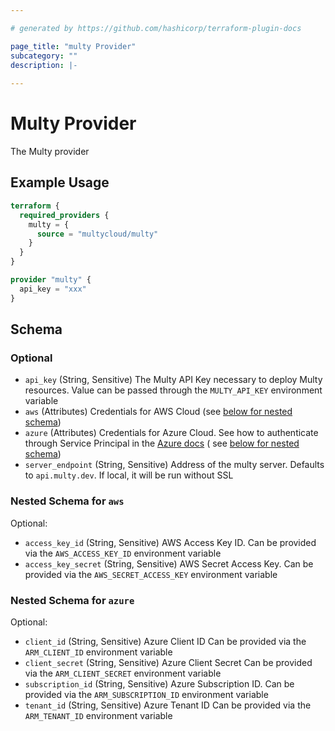 ```yaml
---

# generated by https://github.com/hashicorp/terraform-plugin-docs

page_title: "multy Provider"
subcategory: ""
description: |-
  
---
```


# Multy Provider

The Multy provider

## Example Usage

```terraform
terraform {
  required_providers {
    multy = {
      source = "multycloud/multy"
    }
  }
}

provider "multy" {
  api_key = "xxx"
}
```

<!-- schema generated by tfplugindocs -->

## Schema

### Optional

- `api_key` (String, Sensitive) The Multy API Key necessary to deploy Multy resources. Value can be passed through
  the `MULTY_API_KEY` environment variable
- `aws` (Attributes) Credentials for AWS Cloud (see [below for nested schema](#nestedatt--aws))
- `azure` (Attributes) Credentials for Azure Cloud. See how to authenticate through Service Principal in
  the [Azure docs](https://registry.terraform.io/providers/hashicorp/azurerm/latest/docs/guides/service_principal_client_secret#creating-a-service-principal) (
  see [below for nested schema](#nestedatt--azure))
- `server_endpoint` (String, Sensitive) Address of the multy server. Defaults to `api.multy.dev`. If local, it will be
  run without SSL

<a id="nestedatt--aws"></a>

### Nested Schema for `aws`

Optional:

- `access_key_id` (String, Sensitive) AWS Access Key ID. Can be provided via the `AWS_ACCESS_KEY_ID` environment
  variable
- `access_key_secret` (String, Sensitive) AWS Secret Access Key. Can be provided via the `AWS_SECRET_ACCESS_KEY`
  environment variable

<a id="nestedatt--azure"></a>

### Nested Schema for `azure`

Optional:

- `client_id` (String, Sensitive) Azure Client ID Can be provided via the `ARM_CLIENT_ID` environment variable
- `client_secret` (String, Sensitive) Azure Client Secret Can be provided via the `ARM_CLIENT_SECRET` environment
  variable
- `subscription_id` (String, Sensitive) Azure Subscription ID. Can be provided via the `ARM_SUBSCRIPTION_ID` environment
  variable
- `tenant_id` (String, Sensitive) Azure Tenant ID Can be provided via the `ARM_TENANT_ID` environment variable
